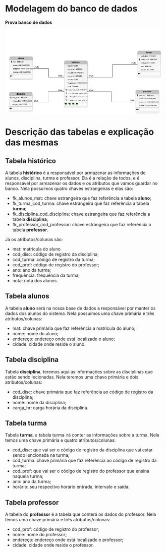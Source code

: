 # Modelagem do banco de dados 
<b>Prova banco de dados</b>
<div align = "center">
<img src= "maneleclara.logico1.png">
</div>

# Descrição das tabelas e explicação das mesmas

<h2>Tabela histórico</h2>
A tabela <b>histórico</b> é a responsável por armazenar as informações de alunos, disciplina, turma e professor. Ela é a relação de todos, e é responsável por armazenar os dados e os atributos que vamos guardar no banco. 
Nela possuímos quatro chaves estrangeiras e elas são:
<ul>
 <li>fk_alunos_mat: chave estrangeira que faz referência a tabela <b>aluno</b>;</li>
 <li>fk_turma_cod_turma: chave estrangeira que faz referência a tabela <b>turma</b>;</li>
 <li>fk_disciplina_cod_disciplina: chave estrangeira que faz referência a tabela <b>disciplina</b>;</li>
 <li>fk_professor_cod_professor: chave estrangeira que faz referência a tabela <b>professor</b>.</li>
</ul>
Já os atributos/colunas são:
<ul>
<li>mat: matrícula do aluno</li>
<li>cod_disc: código de registro da disciplina;</li>
<li>cod_turma: código de registro da turma;</li>
<li>cod_prof: código de registro do professor;</li>
<li>ano: ano da turma;</li>
<li>frequência: frequência da turma;</li>
<li>nota: nota dos alunos.</li>
</ul>

<h2>Tabela alunos</h2>

A tabela <b>aluno</b> será na nossa base de dados a responsável por manter os dados dos alunos do sistema.
Nela possuímos uma chave primária e três atributos/colunas:
<ul>
<li>mat: chave primária que faz referência a matrícula do aluno;</li>
<li>nome: nome do aluno;</li>
<li>endereço: endereço onde está localizado o aluno;</li>
<li>cidade: cidade onde reside o aluno.</li>
</ul>

<h2>Tabela disciplina</h2>

Tabela <b>disciplina</b>, teremos aqui as informações sobre as disciplinas que estão sendo lecionadas. Nela teremos uma chave primária e dois atributos/colunas:
<ul>
<li>cod_disc: chave primária que faz referência ao código de registro da disciplina;</li>
<li>nome: nome da disciplina;</li>
<li>carga_hr: carga horária da disciplina.</li>
</ul>

<h2>Tabela turma</h2>

Tabela <b>turma</b>, a tabela turma irá conter as informações sobre a turma. Nela temos uma chave primária e quatro atributos/colunas:
<ul>
<li>cod_disc: que vai ser o código de registro da disciplina que vai estar sendo lencionada na turma;</li>
<li>cod_turma: chave primária que faz referência ao código de registro da turma;</li>
<li>cod_prof: que vai ser o código de registro do professor que ensina naquela turma;</li>
<li>ano: ano da turma;</li>
<li>horário: seu respectivo horário entrada, intervalo e saída.</li>
</ul>

<h2>Tabela professor</h2>

A tabela do <b>professor</b> é a tabela que conterá os dados do professor. Nela temos uma chave primária e três atributos/colunas:
<ul>
<li>cod_prof: código de registro do professor;</li>
<li>nome: nome do professor;</li>
<li>endereço: endereço onde está localizado o professor;</li>
<li>cidade: cidade onde reside o professor.</li>
</ul>
